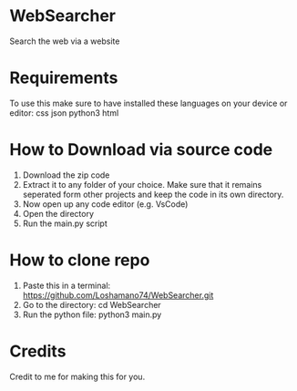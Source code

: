 # WebSearcher
Search the web via a website


# Requirements
To use this make sure to have installed these languages on your device or editor:
css
json
python3
html

# How to Download via source code
1. Download the zip code
2. Extract it to any folder of your choice. Make sure that it remains seperated form other projects and keep the code in its own directory.
3. Now open up any code editor (e.g. VsCode)
4. Open the directory
5. Run the main.py script

# How to clone repo
1.  Paste this in a terminal:  https://github.com/Loshamano74/WebSearcher.git
2.  Go to the directory:  cd WebSearcher
3.  Run the python file:  python3 main.py

# Credits

Credit to me for making this for you.
